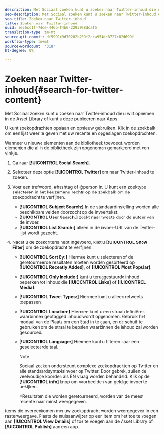 ```yaml
---
description: Met Sociaal zoeken kunt u zoeken naar Twitter-inhoud die u wilt opnemen in de Asset Library of kunt u deze publiceren naar Apps.
seo-description: Met Sociaal zoeken kunt u zoeken naar Twitter-inhoud die u wilt opnemen in de Asset Library of kunt u deze publiceren naar Apps.
seo-title: Zoeken naar Twitter-inhoud
title: Zoeken naar Twitter-inhoud
uuid: 7e36cc1f-7dce-446b-84b6-22939e8dcaf5
translation-type: tm+mt
source-git-commit: df5991d9d70282b289f2cca954dc8727c82d699f
workflow-type: tm+mt
source-wordcount: '318'
ht-degree: 0%

---
```



# Zoeken naar Twitter-inhoud{#search-for-twitter-content}

Met Sociaal zoeken kunt u zoeken naar Twitter-inhoud die u wilt opnemen in de Asset Library of kunt u deze publiceren naar Apps.

U kunt zoekopdrachten opslaan en opnieuw gebruiken. Klik in de zoekbalk om een lijst weer te geven met uw recente en opgeslagen zoekopdrachten.

Wanneer u nieuwe elementen aan de bibliotheek toevoegt, worden elementen die al in de bibliotheek zijn opgenomen gemarkeerd met een vinkje.

1. Ga naar **[!UICONTROL Social Search]**.
1. Selecteer deze optie **[!UICONTROL Twitter]** om naar Twitter-inhoud te zoeken.
1. Voer een trefwoord, #hashtag of @person in. U kunt een zoektype selecteren in het keuzemenu rechts op de zoekbalk om de zoekopdracht te verfijnen.

   * **[!UICONTROL Subject Search:]** In de standaardinstelling worden alle beschikbare velden doorzocht op de invoertekst.
   * **[!UICONTROL User Search:]** zoekt naar tweets door de auteur van de invoer.
   * **[!UICONTROL List Search:]** alleen in de invoer-URL van de Twitter-lijst wordt gezocht.

1. Nadat u de zoekcriteria hebt ingevoerd, klikt u **[!UICONTROL Show Filter]** om de zoekopdracht te verfijnen.

   * **[!UICONTROL Sort By:]** Hiermee kunt u selecteren of de geretourneerde resultaten moeten worden gesorteerd op **[!UICONTROL Recently Added]**, of **[!UICONTROL Most Popular]**.

   * **[!UICONTROL Only Include:]** kunt u teruggestuurde inhoud beperken tot inhoud die **[!UICONTROL Links]** of **[!UICONTROL Media]**.

   * **[!UICONTROL Tweet Types:]** Hiermee kunt u alleen retweets toepassen.
   * **[!UICONTROL Location:]** Hiermee kunt u een straal definiëren waarbinnen geotagged inhoud wordt opgenomen. Gebruik het modaal van de Plaats om een Stad in te gaan, en de schuif te gebruiken om de straal te bepalen waarbinnen de inhoud zal worden gesourced.
   * **[!UICONTROL Language:]** Hiermee kunt u filteren naar een geselecteerde taal.

      >[!NOTE]
      >
      >Sociaal zoeken ondersteunt complexe zoekopdrachten op Twitter en alle standaardsyntaxisinvoer op Twitter. Door gebrek, zullen de veelvoudige koorden als EN vraag worden behandeld. Klik op de **[!UICONTROL info]** knop om voorbeelden van geldige invoer te bekijken.
      >
      >=Resultaten die worden geretourneerd, worden van de meest recente naar minst weergegeven.

Items die overeenkomen met uw zoekopdracht worden weergegeven in een rasterweergave. Plaats de muisaanwijzer op een item om het toe te voegen aan **[!UICONTROL View Details]** of toe te voegen aan de Asset Library of **[!UICONTROL Publish]** aan een app.
